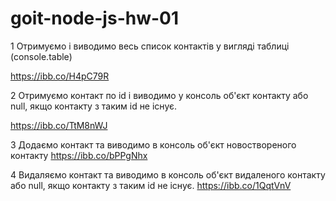 # goit-node-js-hw-01

1 Отримуємо і виводимо весь список контактів у вигляді таблиці (console.table)

https://ibb.co/H4pC79R

2 Отримуємо контакт по id і виводимо у консоль об'єкт контакту або null, якщо контакту з таким id не існує.

https://ibb.co/TtM8nWJ

3 Додаємо контакт та виводимо в консоль об'єкт новоствореного контакту
https://ibb.co/bPPgNhx

4 Видаляємо контакт та виводимо в консоль об'єкт видаленого контакту або null, якщо контакту з таким id не існує.
https://ibb.co/1QqtVnV
